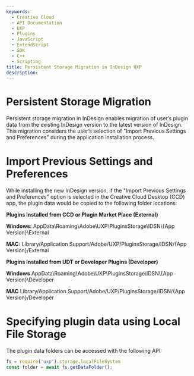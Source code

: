 ```yaml
---
keywords:
  - Creative Cloud
  - API Documentation
  - UXP
  - Plugins
  - JavaScript
  - ExtendScript
  - SDK
  - C++
  - Scripting
title: Persistent Storage Migration in InDesign UXP
description:
---
```


# Persistent Storage Migration

Persistent storage migration in InDesign enables migration of user’s plugin data from the existing InDesign version to the latest version of InDesign. This migration considers the user’s selection of "Import Previous Settings and Preferences" during the application installation process.

# Import Previous Settings and Preferences
While installing the new InDesign version, if the "Import Previous Settings and Preferences" option is selected in the Creative Cloud Desktop (CCD) app, the plugin data would be copied to the following folder locations:


**Plugins Installed from CCD or Plugin Market Place (External)**
<InlineAlert variant="info" slots="text1, text2"/>

**Windows:**
AppData\Roaming\Adobe\UXP\PluginsStorage\IDSN\\{App Version}\External

**MAC:**
Library/Application Support/Adobe/UXP/PluginsStorage/IDSN/{App Version}/External

**Plugins Installed from UDT or Developer Plugins (Developer)**

<InlineAlert variant="info" slots="text1, text2"/>

**Windows**
AppData\Roaming\Adobe\UXP\PluginsStorage\IDSN\\{App Version}\Developer

**MAC**
Library/Application Support/Adobe/UXP/PluginsStorage/IDSN/{App Version}/Developer



# Specifying plugin data using Local File Storage
The plugin data folders can be accessed with the following API:
```js
fs = require('uxp').storage.localFileSystem
const folder = await fs.getDataFolder();
```